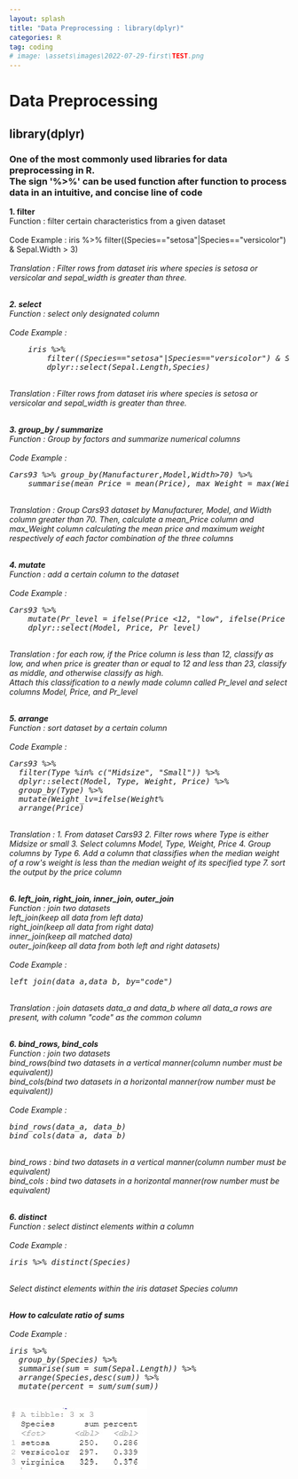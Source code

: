 ```yaml
---
layout: splash
title: "Data Preprocessing : library(dplyr)"
categories: R
tag: coding
# image: \assets\images\2022-07-29-first\TEST.png
---
```


# Data Preprocessing
## library(dplyr)
### One of the most commonly used libraries for data preprocessing in R.<br/>The sign '%>%' can be used function after function to process data in an intuitive, and concise line of code<br/>

<b>1. filter</b><br/>
Function : filter certain characteristics from a given dataset
<br/>
<br/>
Code Example : iris %>% filter((Species=="setosa"|Species=="versicolor") & Sepal.Width > 3)
<br/>
<br/>
<i>Translation : Filter rows from dataset iris where species is setosa or versicolar and sepal_width is greater than three.<br/><br/>


<b>2. select</b><br/>
    Function : select only designated column 
    <br/>
    <br/>
    Code Example : <br/>

<pre>
    iris %>%
        filter((Species=="setosa"|Species=="versicolor") & Sepal.Width > 3) %>%
        dplyr::select(Sepal.Length,Species)
</pre>
<br/>
<i>Translation : Filter rows from dataset iris where species is setosa or versicolar and sepal_width is greater than three.</i><br/><br/>


<b>3. group_by / summarize</b><br/>
    Function : Group by factors and summarize numerical columns <br/>
<br/>
    Code Example : <br/>
<pre>
Cars93 %>% group_by(Manufacturer,Model,Width>70) %>%
    summarise(mean_Price = mean(Price), max_Weight = max(Weight))
</pre>
<br/>
<i>Translation : Group Cars93 dataset by Manufacturer, Model, and Width column greater than 70. Then, calculate a mean_Price column and max_Weight column calculating the mean price and maximum weight respectively of each factor combination of the three columns </i><br/><br/>


<b>4. mutate</b><br/>
    Function : add a certain column to the dataset <br/>
<br/>
    Code Example : <br/>
<pre>
Cars93 %>% 
    mutate(Pr_level = ifelse(Price <12, "low", ifelse(Price >= 12 & Price <23, "middle","high"))) %>% 
    dplyr::select(Model, Price, Pr_level)
</pre>
<br/>
<i>Translation : for each row, if the Price column is less than 12, classify as low, and when price is greater than or equal to 12 and less than 23, classify as middle, and otherwise classify as high.<br/>
Attach this classification to a newly made column called Pr_level and select columns Model, Price, and Pr_level</i><br/><br/>

<b>5. arrange</b><br/>
    Function : sort dataset by a certain column <br/>
<br/>
    Code Example : <br/>
<pre>
Cars93 %>% 
  filter(Type %in% c("Midsize", "Small")) %>%
  dplyr::select(Model, Type, Weight, Price) %>%
  group_by(Type) %>%
  mutate(Weight_lv=ifelse(Weight<median(Weight),"low","high")) %>%
  arrange(Price)
</pre>
<br/>
<i>
Translation : 
1. From dataset Cars93
2. Filter rows where Type is either Midsize or small
3. Select columns Model, Type, Weight, Price
4. Group columns by Type
6. Add a column that classifies when the median weight of a row's weight is less than the median weight of its specified type
7. sort the output by the price column
</i>
<br/><br/>




<b>6. left_join, right_join, inner_join, outer_join</b><br/>
Function : join two datasets <br/>
left_join(keep all data from left data)<br/>
right_join(keep all data from right data)<br/>
inner_join(keep all matched data)<br/>
outer_join(keep all data from both left and right datasets)<br/>
<br/>
Code Example : <br/>
<pre>
left_join(data_a,data_b, by="code")
</pre>
<br/>
<i>
Translation : join datasets data_a and data_b where all data_a rows are present, with column "code" as the common column
</i>
<br/><br/>

<b>6. bind_rows, bind_cols</b><br/>
Function : join two datasets <br/>
bind_rows(bind two datasets in a vertical manner(column number must be equivalent))<br/>
bind_cols(bind two datasets in a horizontal manner(row number must be equivalent))<br/>
<br/>
Code Example : <br/>
<pre>
bind_rows(data_a, data_b)
bind_cols(data_a, data_b)
</pre>
<br/>
<i>
bind_rows : bind two datasets in a vertical manner(column number must be equivalent)<br/>
bind_cols : bind two datasets in a horizontal manner(row number must be equivalent)
</i>
<br/><br/>

<b>6. distinct</b><br/>
Function : select distinct elements within a column <br/>
<br/>
Code Example : <br/>
<pre>
iris %>% distinct(Species)
</pre>
<br/>
<i>
Select distinct elements within the iris dataset Species column
</i>
<br/><br/>


<b>How to calculate ratio of sums</b><br/>
<br/>
Code Example : <br/>
<pre>
iris %>% 
  group_by(Species) %>% 
  summarise(sum = sum(Sepal.Length)) %>%
  arrange(Species,desc(sum)) %>%
  mutate(percent = sum/sum(sum))
</pre>
<br/>
<i>
<img src="\assets\images\2021-08-01-DataPreprocessing\ratio.jpg" alt="Alt text"><br/>
</i>
<br/><br/>